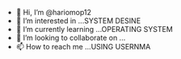 - 👋 Hi, I’m @hariomop12
- 👀 I’m interested in ...SYSTEM DESINE
- 🌱 I’m currently learning ...OPERATING SYSTEM 
- 💞️ I’m looking to collaborate on ...
- 📫 How to reach me ...USING USERNMA

<!---
hariomop12/hariomop12 is a ✨ special ✨ repository because its `README.md` (this file) appears on your GitHub profile.
You can click the Preview link to take a look at your changes.
--->
